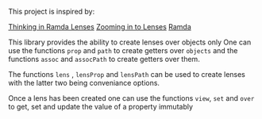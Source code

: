 This project is inspired by:

[Thinking in Ramda Lenses](http://randycoulman.com/blog/2016/07/12/thinking-in-ramda-lenses/)
[Zooming in to Lenses](https://blog.codecentric.de/en/2018/02/zooming-lenses-lenses-js-land/)
[Ramda](https://ramdajs.com/docs/)

This library provides the ability to create lenses over objects only
One can use the functions `prop` and `path` to create getters over `objects` and the functions
`assoc` and `assocPath` to create getters over them.

The functions `lens` , `lensProp` and `lensPath` can be used to create lenses with the latter two 
being conveniance options.

Once a lens has been created one can use the functions `view`, `set` and `over` to get, set and update the value of a property
immutably
